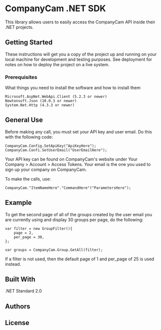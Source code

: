 # CompanyCam .NET SDK

This library allows users to easily access the CompanyCam API inside their .NET projects.

## Getting Started

These instructions will get you a copy of the project up and running on your local machine for development and testing purposes. See deployment for notes on how to deploy the project on a live system.

### Prerequisites

What things you need to install the software and how to install them

```
Microsoft.AspNet.WebApi.Client (5.2.3 or newer)
Newtonsoft.Json (10.0.3 or newer)
System.Net.Http (4.3.3 or newer)
```


## General Use

Before making any call, you must set your API key and user email. Do this with the following code:

```
CompanyCam.Config.SetApiKey("ApiKeyHere");
CompanyCam.Confi.SetUserEmail("UserEmailHere");
```

Your API key can be found on CompanyCam's website under Your Company > Account > Access Tokens.
Your email is the one you used to sign up your company on CompanyCam.

To make the calls, use:

```
CompanyCam."ItemNameHere"."CommandHere"("ParametersHere");
```


## Example

To get the second page of all of the groups created by the user email you are currently using and display 30 groups per page, do the following:

```
var filter = new GroupFilter(){
	page = 2,
	per_page = 30,
};

var groups = CompanyCam.Group.GetAll(filter);
```

If a filter is not used, then the default page of 1 and per_page of 25 is used instead.


## Built With

.NET Standard 2.0


## Authors


## License


